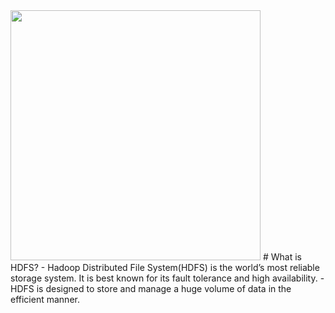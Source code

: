<img src="Images/hadoop hdfs logo.jpeg" width=400>
# What is HDFS?
- Hadoop Distributed File System(HDFS) is the world’s most reliable storage system. It is best known for its fault tolerance and high availability.
- HDFS is designed to store and manage a huge volume of data in the efficient manner.
